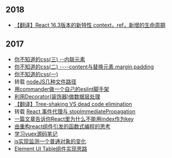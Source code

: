 ## 2018
- [【翻译】React 16.3版本的新特性 context，ref，新增的生命周期](https://github.com/z2014/Blog/issues/12)
## 2017
- [你不知道的css(三) --内联元素](https://github.com/z2014/Blog/issues/11)
- [你不知道的css(二) ----content与替换元素,margin,padding](https://github.com/z2014/Blog/issues/10)
- [你不知道的css(一)](https://github.com/z2014/Blog/issues/9)
- 转载 [nodeJS几种文件路径](https://github.com/imsobear/blog/issues/48)
- [用commander做一个自己的eslint脚手架](https://github.com/z2014/Blog/issues/8)
- [利用Decorator(装饰器)做数据层处理](https://github.com/z2014/Blog/issues/7)
- [【翻译】Tree-shaking VS dead code elimination](https://github.com/z2014/Blog/issues/6)
- 转载 [React 事件代理与 stopImmediatePropagation](https://github.com/youngwind/blog/issues/107)
- [一篇文章告诉你React里为什么不能用index作为key](https://github.com/z2014/Blog/issues/5)
- [由重构react组件引发的函数式编程的思考](https://github.com/z2014/Blog/issues/4)
- [学习vuex源码笔记](https://github.com/z2014/Blog/issues/3)
- [js实现监测一个普通对象的变化](https://github.com/z2014/Vue-component/issues/2) 
- [Element UI Table组件实现思路](https://github.com/z2014/Vue-component/issues/1)

